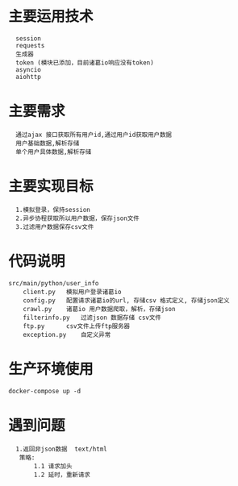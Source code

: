 # 主要运用技术
      session
      requests
      生成器
      token (模块已添加，目前诸葛io响应没有token)
      asyncio
      aiohttp

# 主要需求
      通过ajax 接口获取所有用户id,通过用户id获取用户数据
      用户基础数据,解析存储
      单个用户具体数据,解析存储

# 主要实现目标
      1.模拟登录，保持session
      2.异步协程获取所以用户数据，保存json文件
      3.过滤用户数据保存csv文件

# 代码说明
    src/main/python/user_info
        client.py   模拟用户登录诸葛io
        config.py   配置请求诸葛io的url, 存储csv 格式定义, 存储json定义
        crawl.py    诸葛io 用户数据爬取，解析，存储json
        filterinfo.py   过滤json 数据存储 csv文件
        ftp.py      csv文件上传ftp服务器
        exception.py    自定义异常

# 生产环境使用
    docker-compose up -d

# 遇到问题
      1.返回非json数据  text/html
       策略:
           1.1 请求加头
           1.2 延时，重新请求




